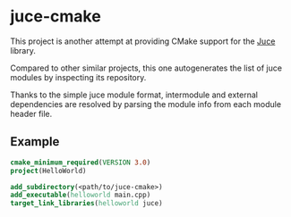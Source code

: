 juce-cmake
==========

This project is another attempt at providing CMake support for the [Juce][juce] library. 

Compared to other similar projects, this one autogenerates the list of juce modules by inspecting its repository. 

Thanks to the simple juce module format, intermodule and external dependencies are resolved by parsing the module info from each module header file.

Example
-------

```cmake
cmake_minimum_required(VERSION 3.0)
project(HelloWorld)

add_subdirectory(<path/to/juce-cmake>)
add_executable(helloworld main.cpp)
target_link_libraries(helloworld juce)
```

[juce]: http://www.juce.com